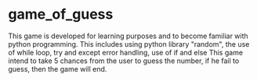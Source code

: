# game_of_guess
This game is developed for learning purposes and to become familiar with python programming. 
This includes using python library "random", the use of while loop, try and except error handling, use of if and else 
This game intend to take 5 chances from the user to guess the number, if he fail to guess, then the game will end. 
